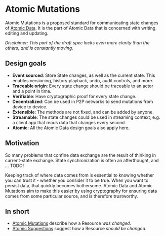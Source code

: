 # Atomic Mutations

Atomic Mutations is a proposed standard for communicating state changes of [Atomic Data](../core/intro.md).
It is the part of Atomic Data that is concerned with writing, editing and updating.

_Disclaimer: This part of the draft spec lacks even more clarity than the others, and is constantly moving._

## Design goals

- **Event sourced**: Store State changes, as well as the current state. This enables versioning, history playback, undo, audit controls, and more.
- **Traceable origin**: Every state change should be traceable to an actor and a point in time.
- **Verifiable**: Have cryptographic proof for every state change.
- **Decentralized**: Can be used in P2P networks to send mutations from device to device.
- **Extensible**: The methods are not fixed, and can be added by anyone.
- **Streamable**: The state changes could be used in streaming context, e.g. a client app that reads data that changes every second.
- **Atomic**: All the Atomic Data design goals also apply here.

## Motivation

So many problems that confine data exchange are the result of thinking in current-state exchange.
State synchronization is often an afterthought, and ... TODO!

Keeping track of where data comes from is essential to knowing whether you can trust it - whether you consider it to be true.
When you want to persist data, that quickly becomes bothersome.
Atomic Data and Atomic Mutations aim to make this easier by using cryptography for ensuring data comes from some particular source, and is therefore trustworthy.

## In short

- [Atomic Mutations](concepts.md) describe how a Resource _was changed_.
- [Atomic Suggestions](concepts.md) suggest how a Resource _should be changed_.
